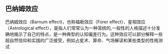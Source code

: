 ## 巴纳姆效应

巴纳姆效应（Barnum effect)，也称福勒效应（Forer effect）、星相效应（Astrological
effect），是指人们常常认为一种笼统的,一般性的人格描述十分准确地揭示了自己的特点，是一种典型的认知偏差行为。这种效应可以部分解释一些超自然信仰和实践的广泛接受，例如占星术、算命、气场解读和某些类型的性格测试
